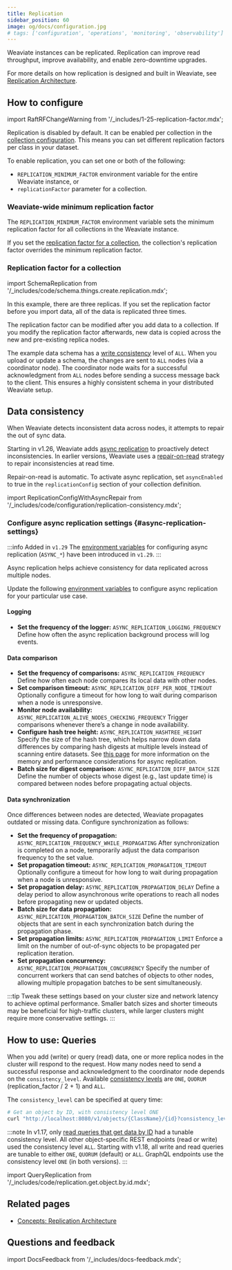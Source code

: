 ```yaml
---
title: Replication
sidebar_position: 60
image: og/docs/configuration.jpg
# tags: ['configuration', 'operations', 'monitoring', 'observability']
---
```


Weaviate instances can be replicated. Replication can improve read throughput, improve availability, and enable zero-downtime upgrades.

For more details on how replication is designed and built in Weaviate, see [Replication Architecture](../concepts/replication-architecture/index.md).

## How to configure

import RaftRFChangeWarning from '/\_includes/1-25-replication-factor.mdx';

<RaftRFChangeWarning/>

Replication is disabled by default. It can be enabled per collection in the [collection configuration](../manage-collections/multi-node-setup.mdx#replication-settings). This means you can set different replication factors per class in your dataset.

To enable replication, you can set one or both of the following:

- `REPLICATION_MINIMUM_FACTOR` environment variable for the entire Weaviate instance, or
- `replicationFactor` parameter for a collection.

### Weaviate-wide minimum replication factor

The `REPLICATION_MINIMUM_FACTOR` environment variable sets the minimum replication factor for all collections in the Weaviate instance.

If you set the [replication factor for a collection](#replication-factor-for-a-collection), the collection's replication factor overrides the minimum replication factor.

### Replication factor for a collection

import SchemaReplication from '/\_includes/code/schema.things.create.replication.mdx';

<SchemaReplication/>

In this example, there are three replicas. If you set the replication factor before you import data, all of the data is replicated three times.

The replication factor can be modified after you add data to a collection. If you modify the replication factor afterwards, new data is copied across the new and pre-existing replica nodes.

The example data schema has a [write consistency](../concepts/replication-architecture/consistency.md#tunable-write-consistency) level of `ALL`. When you upload or update a schema, the changes are sent to `ALL` nodes (via a coordinator node). The coordinator node waits for a successful acknowledgment from `ALL` nodes before sending a success message back to the client. This ensures a highly consistent schema in your distributed Weaviate setup.

## Data consistency

When Weaviate detects inconsistent data across nodes, it attempts to repair the out of sync data.

Starting in v1.26, Weaviate adds [async replication](../concepts/replication-architecture/consistency.md#async-replication) to proactively detect inconsistencies. In earlier versions, Weaviate uses a [repair-on-read](../concepts/replication-architecture/consistency.md#repair-on-read) strategy to repair inconsistencies at read time.

Repair-on-read is automatic. To activate async replication, set `asyncEnabled` to true in the `replicationConfig` section of your collection definition.

import ReplicationConfigWithAsyncRepair from '/\_includes/code/configuration/replication-consistency.mdx';

<ReplicationConfigWithAsyncRepair />

### Configure async replication settings {#async-replication-settings}

:::info Added in `v1.29`
The [environment variables](/docs/weaviate/config-refs/env-vars#async-replication) for configuring async replication (`ASYNC_*`) have been introduced in `v1.29`.
:::

Async replication helps achieve consistency for data replicated across multiple nodes.

Update the following [environment variables](/docs/weaviate/config-refs/env-vars#async-replication) to configure async replication for your particular use case.

#### Logging

- **Set the frequency of the logger:** `ASYNC_REPLICATION_LOGGING_FREQUENCY`
  Define how often the async replication background process will log events.

#### Data comparison

- **Set the frequency of comparisons:** `ASYNC_REPLICATION_FREQUENCY`
  Define how often each node compares its local data with other nodes.
- **Set comparison timeout:** `ASYNC_REPLICATION_DIFF_PER_NODE_TIMEOUT`
  Optionally configure a timeout for how long to wait during comparison when a node is unresponsive.
- **Monitor node availability:** `ASYNC_REPLICATION_ALIVE_NODES_CHECKING_FREQUENCY`
  Trigger comparisons whenever there’s a change in node availability.
- **Configure hash tree height:** `ASYNC_REPLICATION_HASHTREE_HEIGHT`
  Specify the size of the hash tree, which helps narrow down data differences by comparing hash digests at multiple levels instead of scanning entire datasets. See [this page](../concepts/replication-architecture/consistency.md#memory-and-performance-considerations-for-async-replication) for more information on the memory and performance considerations for async replication.
- **Batch size for digest comparison:** `ASYNC_REPLICATION_DIFF_BATCH_SIZE`
  Define the number of objects whose digest (e.g., last update time) is compared between nodes before propagating actual objects.

#### Data synchronization

Once differences between nodes are detected, Weaviate propagates outdated or missing data. Configure synchronization as follows:

- **Set the frequency of propagation:** `ASYNC_REPLICATION_FREQUENCY_WHILE_PROPAGATING`
  After synchronization is completed on a node, temporarily adjust the data comparison frequency to the set value.
- **Set propagation timeout:** `ASYNC_REPLICATION_PROPAGATION_TIMEOUT`
  Optionally configure a timeout for how long to wait during propagation when a node is unresponsive.
- **Set propagation delay:** `ASYNC_REPLICATION_PROPAGATION_DELAY`
  Define a delay period to allow asynchronous write operations to reach all nodes before propagating new or updated objects.
- **Batch size for data propagation:** `ASYNC_REPLICATION_PROPAGATION_BATCH_SIZE`
  Define the number of objects that are sent in each synchronization batch during the propagation phase.
- **Set propagation limits:** `ASYNC_REPLICATION_PROPAGATION_LIMIT`
  Enforce a limit on the number of out-of-sync objects to be propagated per replication iteration.
- **Set propagation concurrency:** `ASYNC_REPLICATION_PROPAGATION_CONCURRENCY`
  Specify the number of concurrent workers that can send batches of objects to other nodes, allowing multiple propagation batches to be sent simultaneously.

:::tip
Tweak these settings based on your cluster size and network latency to achieve optimal performance. Smaller batch sizes and shorter timeouts may be beneficial for high-traffic clusters, while larger clusters might require more conservative settings.
:::

## How to use: Queries

When you add (write) or query (read) data, one or more replica nodes in the cluster will respond to the request. How many nodes need to send a successful response and acknowledgment to the coordinator node depends on the `consistency_level`. Available [consistency levels](../concepts/replication-architecture/consistency.md) are `ONE`, `QUORUM` (replication_factor / 2 + 1) and `ALL`.

The `consistency_level` can be specified at query time:

```bash
# Get an object by ID, with consistency level ONE
curl "http://localhost:8080/v1/objects/{ClassName}/{id}?consistency_level=ONE"
```

:::note
In v1.17, only [read queries that get data by ID](../manage-objects/read.mdx#get-an-object-by-id) had a tunable consistency level. All other object-specific REST endpoints (read or write) used the consistency level `ALL`. Starting with v1.18, all write and read queries are tunable to either `ONE`, `QUORUM` (default) or `ALL`. GraphQL endpoints use the consistency level `ONE` (in both versions).
:::

import QueryReplication from '/\_includes/code/replication.get.object.by.id.mdx';

<QueryReplication/>

## Related pages

- [Concepts: Replication Architecture](../concepts/replication-architecture/index.md)

## Questions and feedback

import DocsFeedback from '/\_includes/docs-feedback.mdx';

<DocsFeedback/>
